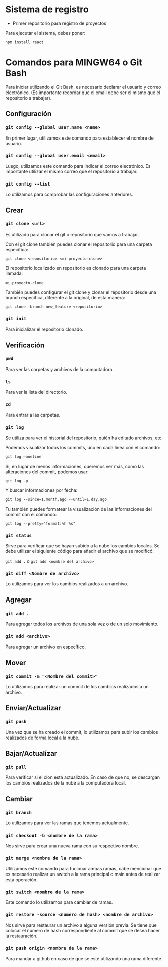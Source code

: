 # Sistema de registro
- Primer repositorio para registro de proyectos

Para ejecutar el sistema, debes poner:

```npm install react```

# Comandos para MINGW64 o Git Bash
Para iniciar utilizando el Git Bash, es necesario declarar el usuario y correo electrónico. (Es importante recordar que el email debe ser el mismo que el repositorio a trabajar).
## Configuración
### ```git config --global user.name <name>```

En primer lugar, utilizamos este comando para establecer el nombre de usuario.

### ```git config --global user.email <email>```

Luego, utilizamos este comando para indicar el correo electrónico. Es importante utilizar el mismo correo que el repositorio a trabajar.

### ```git config --list```

Lo utilizamos para comprobar las configuraciones anteriores.

## Crear
### ```git clone <url>```

Es utilizado para clonar el git o repositorio que vamos a trabajar.

Con el git clone también puedes clonar el repositorio para una carpeta específica:

```git clone <repositorio> <mi-proyecto-clone>```

El repositorio localizado en repositorio es clonado para una carpeta llamada:

```mi-proyecto-clone```

También puedes configurar el git clone y clonar el repositorio desde una branch específica, diferente a la original, de esta manera:

```git clone -branch new_feature <repositorio>```

### ```git init```

Para inicializar el repositorio clonado.

## Verificación
### ```pwd```

Para ver las carpetas y archivos de la computadora.

### ```ls```

Para ver la lista del directorio.

### ```cd```

Para entrar a las carpetas.

### ```git log```

Se utiliza para ver el historial del repositorio, quién ha editado archivos, etc.

Podemos visualizar todos los commits, uno en cada línea con el comando:

```git log –oneline```

Si, en lugar de menos informaciones, queremos ver más, como las alteraciones del commit, podemos usar:

```git log -p```

Y buscar informaciones por fecha:

```git log --since=1.month.ago --until=1.day.ago```

Tu también puedes formatear la visualización de las informaciones del commit con el comando:

```git log --pretty="format:%h %s"```

### ```git status```

Sirve para verificar que se hayan subido a la nube los cambios locales. Se debe utilizar el siguiente código para añadir el archivo que se modificó: 

```git add .``` o ```git add <nombre del archivo>```

### ```git diff <Nombre de archivo>```

Lo utilizamos para ver los cambios realizados a un archivo.

## Agregar

### ```git add .```

Para agregar todos los archivos de una sola vez o de un solo movimiento.

### ```git add <archivo>```

Para agregar un archivo en específico.

## Mover

### ```git commit -m "<Nombre del commit>"```

Lo utilizamos para realizar un commit de los cambios realizados a un archivo.

## Enviar/Actualizar

### ```git push```

Una vez que se ha creado el commit, lo utilizamos para subir los cambios realizados de forma local a la nube.

## Bajar/Actualizar

### ```git pull```

Para verificar si el clon está actualizado. En caso de que no, se descargan los cambios realizados de la nube a la computadora local.

## Cambiar

### ```git branch```

Lo utilizamos para ver las ramas que tenemos actualmente.

### ```git checkout -b <nombre de la rama>```

Nos sirve para crear una nueva rama con su respectivo nombre.

### ```git merge <nombre de la rama>```

Utilizamos este comando para fucionar ambas ramas, cabe mencionar que es necesario realizar un switch a la rama principal o main antes de realizar esta operación.

### ```git switch <nombre de la rama>```

Este comando lo utilizamos para cambiar de ramas.

### ```git restore -source <numero de hash> <nombre de archivo>```

Nos sirve para restaurar un archivo a alguna versión previa. Se tiene que colocar el número de hash correspondiente al commit que se desea hacer la restauración.

### ```git push origin <nombre de la rama>```

Para mandar a github en caso de que se esté utilizando una rama diferente.
